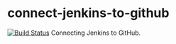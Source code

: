 # connect-jenkins-to-github
[![Build Status](http://ec2-15-237-231-245.eu-west-3.compute.amazonaws.com/buildStatus/icon?job=03%2Fconnect-jenkins-to-github)](http://ec2-15-237-231-245.eu-west-3.compute.amazonaws.com/job/03/job/connect-jenkins-to-github/)
Connecting Jenkins to GitHub.
